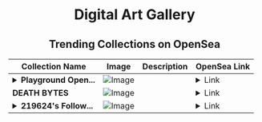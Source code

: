 <div align="center">

# Digital Art Gallery

## Trending Collections on OpenSea

| Collection Name                       | Image                                                                                     | Description                       | OpenSea Link                                                                                          |
|---------------------------------------|-------------------------------------------------------------------------------------------|-----------------------------------|--------------------------------------------------------------------------------------------------------|
| **<details><summary>Playground Open...</summary>Playground Open Ticketing Ecosystem Event 12085</details>** | ![Image](https://i.seadn.io/s/raw/files/ad4b567b5e819f5eb9dc8588aeb6896f.png?w=500&auto=format?w=200&auto=format) |  | <details><summary>Link</summary>[Playground Open Ticketing Ecosystem Event 12085](https://opensea.io/collection/playground-open-ticketing-ecosystem-event-12085)</details> |
| **DEATH BYTES** | ![Image](https://i.seadn.io/s/raw/files/9e841ffb866531b415a6ef796a5c7889.png?w=500&auto=format?w=200&auto=format) |  | <details><summary>Link</summary>[DEATH BYTES](https://opensea.io/collection/death-bytes-1)</details> |
| **<details><summary>219624's Follow...</summary>219624's Follower</details>** | ![Image](https://i.seadn.io/s/raw/files/19f9f090920392cc3650cbdf4361755b.png?w=500&auto=format?w=200&auto=format) |  | <details><summary>Link</summary>[219624's Follower](https://opensea.io/collection/219624-s-follower)</details> |

</div>